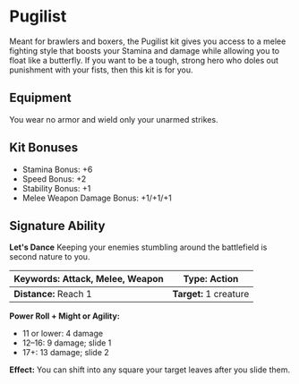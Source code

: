 # Pugilist

Meant for brawlers and boxers, the Pugilist kit gives you access to a melee fighting style that boosts your Stamina and damage while allowing you to float like a butterfly. If you want to be a tough, strong hero who doles out punishment with your fists, then this kit is for you.

## Equipment

You wear no armor and wield only your unarmed strikes.

## Kit Bonuses

-   Stamina Bonus: +6
-   Speed Bonus: +2
-   Stability Bonus: +1
-   Melee Weapon Damage Bonus: +1/+1/+1

## Signature Ability

**Let's Dance** Keeping your enemies stumbling around the battlefield is second nature to you.

| **Keywords:** Attack, Melee, Weapon | **Type:** Action |
| --------------------------------------- | -------------------------------- |
| **Distance:** Reach 1 | **Target:** 1 creature |








**Power Roll + Might or Agility:**

-   11 or lower: 4 damage
-   12–16: 9 damage; slide 1
-   17+: 13 damage; slide 2

**Effect:** You can shift into any square your target leaves after you slide them.
